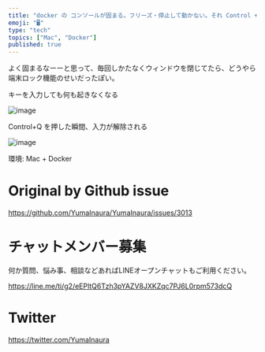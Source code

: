 ```yaml
---
title: "docker の コンソールが固まる。フリーズ・停止して動かない。それ Control + S のせいなら Control + Q で解除で"
emoji: "🖥"
type: "tech"
topics: ["Mac", "Docker"]
published: true
---
```


よく固まるなーーと思って、毎回しかたなくウィンドウを閉じてたら、どうやら端末ロック機能のせいだったぽい。

キーを入力しても何も起きなくなる

![image](https://user-images.githubusercontent.com/13635059/76179684-10861980-61ff-11ea-89c5-6defc088c95b.png)

Control+Q を押した瞬間、入力が解除される

![image](https://user-images.githubusercontent.com/13635059/76179686-11b74680-61ff-11ea-92bd-3d170e043632.png)

環境: Mac + Docker


# Original by Github issue

https://github.com/YumaInaura/YumaInaura/issues/3013








<!-- Update From Qiita API -->

# チャットメンバー募集


何か質問、悩み事、相談などあればLINEオープンチャットもご利用ください。

https://line.me/ti/g2/eEPltQ6Tzh3pYAZV8JXKZqc7PJ6L0rpm573dcQ





# Twitter


https://twitter.com/YumaInaura


<!-- Update From Qiita API -->



